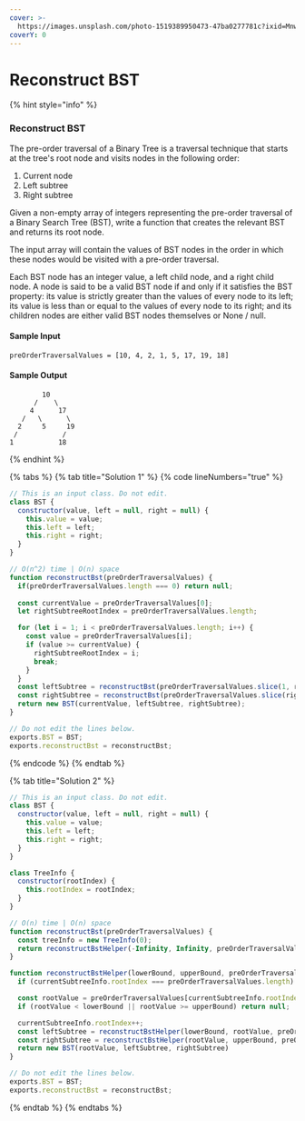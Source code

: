 ```yaml
---
cover: >-
  https://images.unsplash.com/photo-1519389950473-47ba0277781c?ixid=MnwxMjA3fDB8MHxwaG90by1wYWdlfHx8fGVufDB8fHx8&ixlib=rb-1.2.1&auto=format&fit=crop&w=2970&q=80
coverY: 0
---
```


# Reconstruct BST

{% hint style="info" %}
### Reconstruct BST

The pre-order traversal of a Binary Tree is a traversal technique that starts at the tree's root node and visits nodes in the following order:

1. Current node
2. Left subtree
3. Right subtree

Given a non-empty array of integers representing the pre-order traversal of a Binary Search Tree (BST), write a function that creates the relevant BST and returns its root node.

The input array will contain the values of BST nodes in the order in which these nodes would be visited with a pre-order traversal.

Each BST node has an integer value, a left child node, and a right child node. A node is said to be a valid BST node if and only if it satisfies the BST property: its value is strictly greater than the values of every node to its left; its value is less than or equal to the values of every node to its right; and its children nodes are either valid BST nodes themselves or None / null.

#### Sample Input

```
preOrderTraversalValues = [10, 4, 2, 1, 5, 17, 19, 18]
```

#### Sample Output

```
        10 
      /    \
     4      17
   /   \      \
  2     5     19
 /           /
1           18 
```
{% endhint %}

{% tabs %}
{% tab title="Solution 1" %}
{% code lineNumbers="true" %}
```javascript
// This is an input class. Do not edit.
class BST {
  constructor(value, left = null, right = null) {
    this.value = value;
    this.left = left;
    this.right = right;
  }
}

// O(n^2) time | O(n) space
function reconstructBst(preOrderTraversalValues) {
  if(preOrderTraversalValues.length === 0) return null;
  
  const currentValue = preOrderTraversalValues[0];
  let rightSubtreeRootIndex = preOrderTraversalValues.length;

  for (let i = 1; i < preOrderTraversalValues.length; i++) {
    const value = preOrderTraversalValues[i];
    if (value >= currentValue) {
      rightSubtreeRootIndex = i;
      break;
    }
  }
  const leftSubtree = reconstructBst(preOrderTraversalValues.slice(1, rightSubtreeRootIndex));
  const rightSubtree = reconstructBst(preOrderTraversalValues.slice(rightSubtreeRootIndex));
  return new BST(currentValue, leftSubtree, rightSubtree);
}

// Do not edit the lines below.
exports.BST = BST;
exports.reconstructBst = reconstructBst;

```
{% endcode %}
{% endtab %}

{% tab title="Solution 2" %}
```javascript
// This is an input class. Do not edit.
class BST {
  constructor(value, left = null, right = null) {
    this.value = value;
    this.left = left;
    this.right = right;
  }
}

class TreeInfo {
  constructor(rootIndex) {
    this.rootIndex = rootIndex;
  }
}

// O(n) time | O(n) space
function reconstructBst(preOrderTraversalValues) {
  const treeInfo = new TreeInfo(0);
  return reconstructBstHelper(-Infinity, Infinity, preOrderTraversalValues, treeInfo);
}

function reconstructBstHelper(lowerBound, upperBound, preOrderTraversalValues, currentSubtreeInfo) {
  if (currentSubtreeInfo.rootIndex === preOrderTraversalValues.length) return null;

  const rootValue = preOrderTraversalValues[currentSubtreeInfo.rootIndex];
  if (rootValue < lowerBound || rootValue >= upperBound) return null;

  currentSubtreeInfo.rootIndex++;
  const leftSubtree = reconstructBstHelper(lowerBound, rootValue, preOrderTraversalValues, currentSubtreeInfo);
  const rightSubtree = reconstructBstHelper(rootValue, upperBound, preOrderTraversalValues, currentSubtreeInfo);
  return new BST(rootValue, leftSubtree, rightSubtree)
}

// Do not edit the lines below.
exports.BST = BST;
exports.reconstructBst = reconstructBst;

```
{% endtab %}
{% endtabs %}


